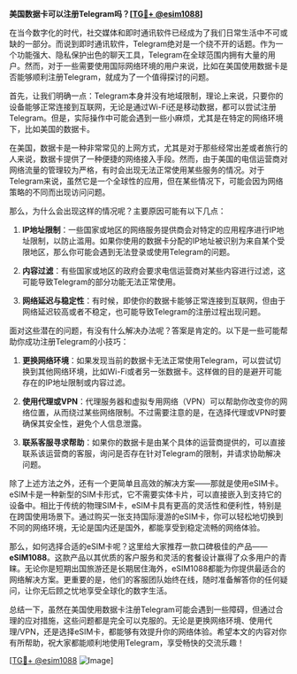 **美国数据卡可以注册Telegram吗？[[TG💪+ @esim1088](https://t.me/s/esim1088)]**

在当今数字化的时代，社交媒体和即时通讯软件已经成为了我们日常生活中不可或缺的一部分。而说到即时通讯软件，Telegram绝对是一个绕不开的话题。作为一个功能强大、隐私保护出色的聊天工具，Telegram在全球范围内拥有大量的用户。然而，对于一些需要使用国际网络环境的用户来说，比如在美国使用数据卡是否能够顺利注册Telegram，就成为了一个值得探讨的问题。

首先，让我们明确一点：Telegram本身并没有地域限制，理论上来说，只要你的设备能够正常连接到互联网，无论是通过Wi-Fi还是移动数据，都可以尝试注册Telegram。但是，实际操作中可能会遇到一些小麻烦，尤其是在特定的网络环境下，比如美国的数据卡。

在美国，数据卡是一种非常常见的上网方式，尤其是对于那些经常出差或者旅行的人来说，数据卡提供了一种便捷的网络接入手段。然而，由于美国的电信运营商对网络流量的管理较为严格，有时会出现无法正常使用某些服务的情况。对于Telegram来说，虽然它是一个全球性的应用，但在某些情况下，可能会因为网络策略的不同而出现访问问题。

那么，为什么会出现这样的情况呢？主要原因可能有以下几点：

1. **IP地址限制**：一些国家或地区的网络服务提供商会对特定的应用程序进行IP地址限制，以防止滥用。如果你使用的数据卡分配的IP地址被识别为来自某个受限地区，那么你可能会遇到无法登录或使用Telegram的问题。

2. **内容过滤**：有些国家或地区的政府会要求电信运营商对某些内容进行过滤，这可能导致Telegram的部分功能无法正常使用。

3. **网络延迟与稳定性**：有时候，即使你的数据卡能够正常连接到互联网，但由于网络延迟较高或者不稳定，也可能导致Telegram的注册过程出现问题。

面对这些潜在的问题，有没有什么解决办法呢？答案是肯定的。以下是一些可能帮助你成功注册Telegram的小技巧：

1. **更换网络环境**：如果发现当前的数据卡无法正常使用Telegram，可以尝试切换到其他网络环境，比如Wi-Fi或者另一张数据卡。这样做的目的是避开可能存在的IP地址限制或内容过滤。

2. **使用代理或VPN**：代理服务器和虚拟专用网络（VPN）可以帮助你改变你的网络位置，从而绕过某些网络限制。不过需要注意的是，在选择代理或VPN时要确保其安全性，避免个人信息泄露。

3. **联系客服寻求帮助**：如果你的数据卡是由某个具体的运营商提供的，可以直接联系该运营商的客服，询问是否存在针对Telegram的限制，并请求协助解决问题。

除了上述方法之外，还有一个更简单且高效的解决方案——那就是使用eSIM卡。eSIM卡是一种新型的SIM卡形式，它不需要实体卡片，可以直接嵌入到支持它的设备中。相比于传统的物理SIM卡，eSIM卡具有更高的灵活性和便利性，特别是在跨国使用场景下。通过购买一张支持国际漫游的eSIM卡，你可以轻松地切换到不同的网络环境，无论是国内还是国外，都能享受到稳定流畅的网络体验。

那么，如何选择合适的eSIM卡呢？这里给大家推荐一款口碑极佳的产品——**eSIM1088**。这款产品以其优质的客户服务和灵活的套餐设计赢得了众多用户的青睐。无论你是短期出国旅游还是长期居住海外，eSIM1088都能为你提供最适合的网络解决方案。更重要的是，他们的客服团队始终在线，随时准备解答你的任何疑问，让你无后顾之忧地享受全球化的数字生活。

总结一下，虽然在美国使用数据卡注册Telegram可能会遇到一些障碍，但通过合理的应对措施，这些问题都是完全可以克服的。无论是更换网络环境、使用代理/VPN，还是选择eSIM卡，都能够有效提升你的网络体验。希望本文的内容对你有所帮助，祝大家都能顺利地使用Telegram，享受畅快的交流乐趣！

[[TG💪+ @esim1088](https://t.me/s/esim1088) ![Image](https://i.postimg.cc/4NQfJmqS/Snipaste-2025-05-13-00-14-12.png)]